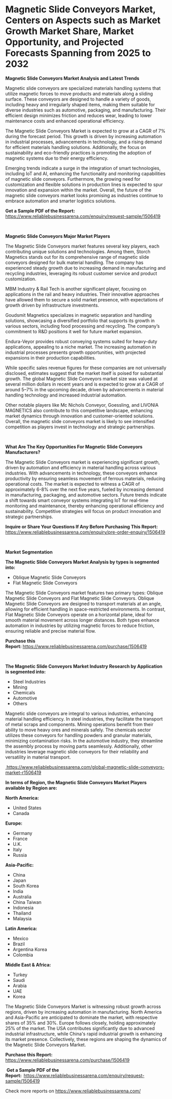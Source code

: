 <p><h1>Magnetic Slide Conveyors Market, Centers on Aspects such as Market Growth Market Share, Market Opportunity, and Projected Forecasts Spanning from 2025 to 2032</h1></p><p><strong>Magnetic Slide Conveyors Market Analysis and Latest Trends</strong></p>
<p><p>Magnetic slide conveyors are specialized materials handling systems that utilize magnetic forces to move products and materials along a sliding surface. These conveyors are designed to handle a variety of goods, including heavy and irregularly shaped items, making them suitable for diverse industries such as automotive, packaging, and manufacturing. Their efficient design minimizes friction and reduces wear, leading to lower maintenance costs and enhanced operational efficiency.</p><p>The Magnetic Slide Conveyors Market is expected to grow at a CAGR of 7% during the forecast period. This growth is driven by increasing automation in industrial processes, advancements in technology, and a rising demand for efficient materials handling solutions. Additionally, the focus on sustainability and eco-friendly practices is promoting the adoption of magnetic systems due to their energy efficiency. </p><p>Emerging trends indicate a surge in the integration of smart technologies, including IoT and AI, enhancing the functionality and monitoring capabilities of magnetic slide conveyors. Furthermore, the growing need for customization and flexible solutions in production lines is expected to spur innovation and expansion within the market. Overall, the future of the magnetic slide conveyors market looks promising as industries continue to embrace automation and smarter logistics solutions.</p></p>
<p><strong>Get a Sample PDF of the Report:&nbsp;</strong> <a href="https://www.reliablebusinessarena.com/enquiry/request-sample/1506419?utm_campaign=3272&utm_medium=2&utm_source=Github&utm_content=ia&utm_term=23032025&utm_id=magnetic-slide-conveyors">https://www.reliablebusinessarena.com/enquiry/request-sample/1506419</a></p>
<p>&nbsp;</p>
<p><strong>Magnetic Slide Conveyors Major Market Players</strong></p>
<p><p>The Magnetic Slide Conveyors market features several key players, each contributing unique solutions and technologies. Among them, Storch Magnetics stands out for its comprehensive range of magnetic slide conveyors designed for bulk material handling. The company has experienced steady growth due to increasing demand in manufacturing and recycling industries, leveraging its robust customer service and product customization.</p><p>MBM Industry & Rail Tech is another significant player, focusing on applications in the rail and heavy industries. Their innovative approaches have allowed them to secure a solid market presence, with expectations of growth driven by infrastructure investments.</p><p>Goudsmit Magnetics specializes in magnetic separation and handling solutions, showcasing a diversified portfolio that supports its growth in various sectors, including food processing and recycling. The company’s commitment to R&D positions it well for future market expansion.</p><p>Endura-Veyor provides robust conveying systems suited for heavy-duty applications, appealing to a niche market. The increasing automation in industrial processes presents growth opportunities, with projected expansions in their production capabilities.</p><p>While specific sales revenue figures for these companies are not universally disclosed, estimates suggest that the market itself is poised for substantial growth. The global Magnetic Slide Conveyors market size was valued at several million dollars in recent years and is expected to grow at a CAGR of around 5–7% in the upcoming decade, driven by advancements in material handling technology and increased industrial automation.</p><p>Other notable players like Mc Nichols Conveyor, Goessling, and LIVONIA MAGNETICS also contribute to this competitive landscape, enhancing market dynamics through innovation and customer-oriented solutions. Overall, the magnetic slide conveyors market is likely to see intensified competition as players invest in technology and strategic partnerships.</p></p>
<p>&nbsp;</p>
<p><strong>What Are The Key Opportunities For Magnetic Slide Conveyors Manufacturers?</strong></p>
<p><p>The Magnetic Slide Conveyors market is experiencing significant growth, driven by automation and efficiency in material handling across various industries. With advancements in technology, these conveyors enhance productivity by ensuring seamless movement of ferrous materials, reducing operational costs. The market is expected to witness a CAGR of approximately 6-8% over the next five years, fueled by increasing demand in manufacturing, packaging, and automotive sectors. Future trends indicate a shift towards smart conveyor systems integrating IoT for real-time monitoring and maintenance, thereby enhancing operational efficiency and sustainability. Competitive strategies will focus on product innovation and strategic partnerships.</p></p>
<p><strong>Inquire or Share Your Questions If Any Before Purchasing This Report:</strong> <a href="https://www.reliablebusinessarena.com/enquiry/pre-order-enquiry/1506419?utm_campaign=3272&utm_medium=2&utm_source=Github&utm_content=ia&utm_term=23032025&utm_id=magnetic-slide-conveyors">https://www.reliablebusinessarena.com/enquiry/pre-order-enquiry/1506419</a></p>
<p>&nbsp;</p>
<p><strong>Market Segmentation</strong></p>
<p><strong>The Magnetic Slide Conveyors Market Analysis by types is segmented into:</strong></p>
<p><ul><li>Oblique Magnetic Slide Conveyors</li><li>Flat Magnetic Slide Conveyors</li></ul></p>
<p><p>The Magnetic Slide Conveyors market features two primary types: Oblique Magnetic Slide Conveyors and Flat Magnetic Slide Conveyors. Oblique Magnetic Slide Conveyors are designed to transport materials at an angle, allowing for efficient handling in space-restricted environments. In contrast, Flat Magnetic Slide Conveyors operate on a horizontal plane, ideal for smooth material movement across longer distances. Both types enhance automation in industries by utilizing magnetic forces to reduce friction, ensuring reliable and precise material flow.</p></p>
<p><strong>Purchase this Report:&nbsp;</strong><a href="https://www.reliablebusinessarena.com/purchase/1506419?utm_campaign=3272&utm_medium=2&utm_source=Github&utm_content=ia&utm_term=23032025&utm_id=magnetic-slide-conveyors">https://www.reliablebusinessarena.com/purchase/1506419</a></p>
<p>&nbsp;</p>
<p><strong>The Magnetic Slide Conveyors Market Industry Research by Application is segmented into:</strong></p>
<p><ul><li>Steel Industries</li><li>Mining</li><li>Chemicals</li><li>Automotive</li><li>Others</li></ul></p>
<p><p>Magnetic slide conveyors are integral to various industries, enhancing material handling efficiency. In steel industries, they facilitate the transport of metal scraps and components. Mining operations benefit from their ability to move heavy ores and minerals safely. The chemicals sector utilizes these conveyors for handling powders and granular materials, minimizing contamination risks. In the automotive industry, they streamline the assembly process by moving parts seamlessly. Additionally, other industries leverage magnetic slide conveyors for their reliability and versatility in material transport.</p></p>
<p><a href="https://www.reliablebusinessarena.com/global-magnetic-slide-conveyors-market-r1506419?utm_campaign=3272&utm_medium=2&utm_source=Github&utm_content=ia&utm_term=23032025&utm_id=magnetic-slide-conveyors">&nbsp;https://www.reliablebusinessarena.com/global-magnetic-slide-conveyors-market-r1506419</a></p>
<p><strong>In terms of Region, the Magnetic Slide Conveyors Market Players available by Region are:</strong></p>
<p>
    <p> <strong> North America: </strong>
        <ul>
            <li>United States</li>
            <li>Canada</li>
        </ul>
        </p> 
    <p> <strong> Europe: </strong>
        <ul>
            <li>Germany</li>
            <li>France</li>
            <li>U.K.</li>
            <li>Italy</li>
            <li>Russia</li>
        </ul>
        </p> 
    <p> <strong> Asia-Pacific: </strong>
        <ul>
            <li>China</li>
            <li>Japan</li>
            <li>South Korea</li>
            <li>India</li>
            <li>Australia</li>
            <li>China Taiwan</li>
            <li>Indonesia</li>
            <li>Thailand</li>
            <li>Malaysia</li>
        </ul>
        </p> 
    <p> <strong> Latin America: </strong>
        <ul>
            <li>Mexico</li>
            <li>Brazil</li>
            <li>Argentina Korea</li>
            <li>Colombia</li>
        </ul>
        </p> 
    <p> <strong> Middle East & Africa: </strong>
        <ul>
            <li>Turkey</li>
            <li>Saudi</li>
            <li>Arabia</li>
            <li>UAE</li>
            <li>Korea</li>
        </ul>
    </p>
    </p>
<p><p>The Magnetic Slide Conveyors Market is witnessing robust growth across regions, driven by increasing automation in manufacturing. North America and Asia-Pacific are anticipated to dominate the market, with respective shares of 35% and 30%. Europe follows closely, holding approximately 25% of the market. The USA contributes significantly due to advanced industrial infrastructure, while China's rapid industrial growth is enhancing its market presence. Collectively, these regions are shaping the dynamics of the Magnetic Slide Conveyors Market.</p></p>
<p><strong>Purchase this Report: </strong><a href="https://www.reliablebusinessarena.com/purchase/1506419?utm_campaign=3272&utm_medium=2&utm_source=Github&utm_content=ia&utm_term=23032025&utm_id=magnetic-slide-conveyors">https://www.reliablebusinessarena.com/purchase/1506419</a></p>
<p>&nbsp;<strong>Get a Sample PDF of the Report:&nbsp;&nbsp;</strong><a href="https://www.reliablebusinessarena.com/enquiry/request-sample/1506419?utm_campaign=3272&utm_medium=2&utm_source=Github&utm_content=ia&utm_term=23032025&utm_id=magnetic-slide-conveyors">https://www.reliablebusinessarena.com/enquiry/request-sample/1506419</a></p>
<p><strong></strong></p>
<p>Check more reports on <a href="https://www.reliablebusinessarena.com/?utm_campaign=3272&utm_medium=2&utm_source=Github&utm_content=ia&utm_term=23032025&utm_id=magnetic-slide-conveyors">https://www.reliablebusinessarena.com/</a></p>
